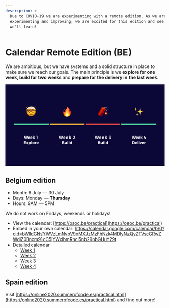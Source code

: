 ```yaml
---
description: >-
  Due to COVID-19 we are experimenting with a remote edition. As we are _always_
  experimenting and improving; we are excited for this edition and see what
  we'll learn!
---
```


# Calendar Remote Edition \(BE\)

We are ambitious, but we have systems and a solid structure in place to make sure we reach our goals. The main principle is we **explore for one week, build for two weeks** and **prepare for the delivery in the last week**.

![](../.gitbook/assets/screenshot-2019-06-17-at-21.47.54.png)

## Belgium edition

* Month: 6 July — 30 July
* Days: Monday — **Thursday**
* Hours: 9AM — 5PM

We do not work on Fridays, weekends or holidays!

* View the calendar: [https://osoc.be/practical](https://osoc.be/practical)
* Embed in your own calendar: [https://calendar.google.com/calendar/b/0?cid=bWlldGNsYWVzLmNvbV9oMXJzMzFhNzk4MDlyNzQyZTVscGRwZWdiZ0Bncm91cC5jYWxlbmRhci5nb29nbGUuY29t ](https://calendar.google.com/calendar/b/0?cid=bWlldGNsYWVzLmNvbV9oMXJzMzFhNzk4MDlyNzQyZTVscGRwZWdiZ0Bncm91cC5jYWxlbmRhci5nb29nbGUuY29t%20)
* Detailed calendar
  * [Week 1](week-1-explore/)
  * [Week 2](week-2-build/)
  * [Week 3](week-3-build-more/)
  * [Week 4](week-4-deliver/)

## Spain edition

Visit [https://online2020.summerofcode.es/practical.html](https://online2020.summerofcode.es/practical.html) and find out more!








